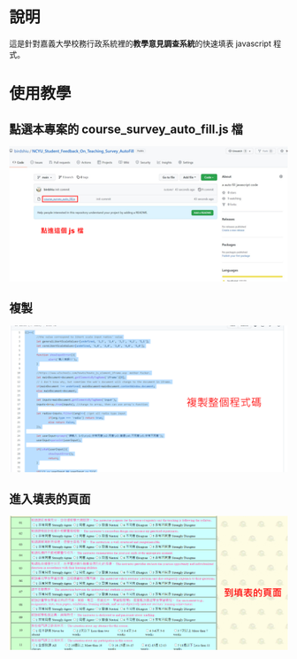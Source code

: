 # 說明
這是針對嘉義大學校務行政系統裡的**教學意見調查系統**的快速填表 javascript 程式。
# 使用教學
## 點選本專案的 course_survey_auto_fill.js 檔
![alt text](https://github.com/birdshiu/NCYU_Student_Feedback_On_Teaching_Survey_AutoFill/blob/main/introduce_image/image_01.png)
## 複製
![alt text](https://github.com/birdshiu/NCYU_Student_Feedback_On_Teaching_Survey_AutoFill/blob/main/introduce_image/image_02.png)
## 進入填表的頁面
![alt text](https://github.com/birdshiu/NCYU_Student_Feedback_On_Teaching_Survey_AutoFill/blob/main/introduce_image/image_03.png)
